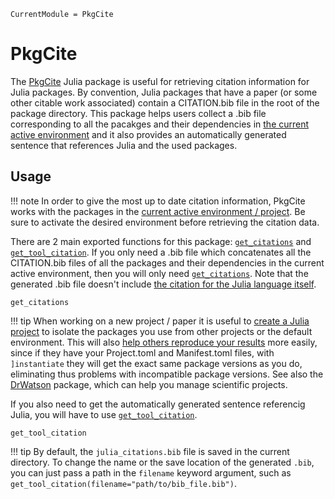 ```@meta
CurrentModule = PkgCite
```

# PkgCite

The [PkgCite](https://github.com/SebastianM-C/PkgCite.jl) Julia package is useful for retrieving citation
information for Julia packages. By convention, Julia packages that have a paper (or some other citable
work associated) contain a CITATION.bib file in the root of the package directory. This package helps
users collect a .bib file corresponding to all the pacakges and their dependencies in [the current active
environment](https://pkgdocs.julialang.org/v1/environments/) and it also provides
an automatically generated sentence that references Julia and the used packages.


## Usage

!!! note
    In order to give the most up to date citation information, PkgCite works with the packages in the
    [current active environment / project](https://pkgdocs.julialang.org/v1/environments/).
    Be sure to activate the desired environment before retrieving the citation data.

There are 2 main exported functions for this package: [`get_citations`](@ref) and [`get_tool_citation`](@ref).
If you only need a .bib file which concatenates all the CITATION.bib files of all the packages and their dependencies
in the current active environment, then you will only need [`get_citations`](@ref). Note that the generated .bib
file doesn't include [the citation for the Julia language itself](https://github.com/JuliaLang/julia/blob/master/CITATION.bib).

```@docs
get_citations
```

!!! tip
    When working on a new project / paper it is useful to [create a Julia project](https://pkgdocs.julialang.org/v1/environments/#Creating-your-own-projects)
    to isolate the packages you use from other projects or the default environment. This will also [help others reproduce
    your results](https://pkgdocs.julialang.org/v1/environments/#Using-someone-else's-project) more easily,
    since if they have your Project.toml and Manifest.toml files, with `]instantiate` they will
    get the exact same package versions as you do, eliminating thus problems with incompatible package versions.
    See also the [DrWatson](https://github.com/JuliaDynamics/DrWatson.jl) package, which can help you manage scientific projects.

If you also need to get the automatically generated sentence referencig Julia, you will have to use [`get_tool_citation`](@ref).
```@docs
get_tool_citation
```

!!! tip
    By default, the `julia_citations.bib` file is saved in the current directory. To change the name or the save location of the generated `.bib`, you can just pass a path in the `filename` keyword argument, such as `get_tool_citation(filename="path/to/bib_file.bib")`.
